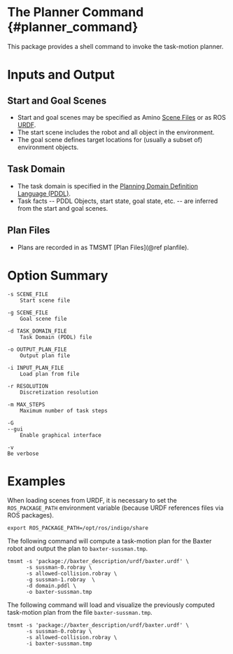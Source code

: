 The Planner Command {#planner_command}
===================

This package provides a shell command to invoke the task-motion
planner.


Inputs and Output
=================

Start and Goal Scenes
---------------------

* Start and goal scenes may be specified as Amino
  [Scene Files](http://code.golems.org/pkg/amino/scenefile.html) or as
  ROS [URDF](http://wiki.ros.org/urdf).
* The start scene includes the robot and all object in the
  environment.
* The goal scene defines target locations for (usually a subset of)
  environment objects.

Task Domain
-----------

* The task domain is specified in the
  [Planning Domain Definition Language (PDDL)](https://en.wikipedia.org/wiki/Planning_Domain_Definition_Language).
* Task facts -- PDDL Objects, start state, goal state, etc. -- are
  inferred from the start and goal scenes.

Plan Files
----------

* Plans are recorded in as TMSMT [Plan Files](@ref planfile).

Option Summary
==============

    -s SCENE_FILE
        Start scene file

    -g SCENE_FILE
        Goal scene file

    -d TASK_DOMAIN_FILE
        Task Domain (PDDL) file

    -o OUTPUT_PLAN_FILE
        Output plan file

    -i INPUT_PLAN_FILE
        Load plan from file

    -r RESOLUTION
        Discretization resolution

    -m MAX_STEPS
        Maximum number of task steps

    -G
    --gui
        Enable graphical interface

    -v
    Be verbose


Examples
========

When loading scenes from URDF, it is necessary to set the
`ROS_PACKAGE_PATH` environment variable (because URDF references files
via ROS packages).

    export ROS_PACKAGE_PATH=/opt/ros/indigo/share

The following command will compute a task-motion plan for the Baxter
robot and output the plan to `baxter-sussman.tmp`.

    tmsmt -s 'package://baxter_description/urdf/baxter.urdf' \
          -s sussman-0.robray \
          -s allowed-collision.robray \
          -g sussman-1.robray  \
          -d domain.pddl \
          -o baxter-sussman.tmp


The following command will load and visualize the previously computed
task-motion plan from the file `baxter-sussman.tmp`.

    tmsmt -s 'package://baxter_description/urdf/baxter.urdf' \
          -s sussman-0.robray \
          -s allowed-collision.robray \
          -i baxter-sussman.tmp
